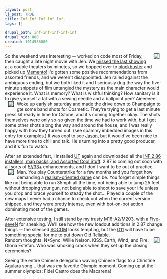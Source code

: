 ```yaml
--- 
layout: post
lj_post: TRUE
title: Inf Inf Inf Inf Inf.
tags: []

drupal_path: inf-inf-inf-inf-inf
drupal_nid: 880
created: 1014586080
---
```

<img src="/files/lj-photos/random/pic1.jpg" ALIGN=RIGHT BORDER=1 HSPACE=10>So the weekend was interesting -- worked on code most of Friday, then caught a late night movie with Jen. We <A HREF="http://www.moviephone.com">missed the last showing</A> at a couple theaters by minutes, so we bopped over to <A HREF="http://www.blockbuster.com">blockbuster</A> and picked up <A HREF="http://www.rottentomatoes.com/movie-1105582/">Memento!</A> I'd gotten some positive recommendations from assorted friends, and we weren't disappointed. Jen railed against the ambiguous ending, but we both liked it and I seriously dug the way the five-minute snippets of film untangled the mystery as the main character would experience it. What is memory? What is wishful thinking? How sanitary is it to give yourself a tat with a sewing needle and a ballpoint pen? Aieeeeee.
<BR CLEAR=ALL>
<img src="/files/lj-photos/random/pic2.jpg" ALIGN=LEFT BORDER=1 HSPACE=10>Woke up earlyish saturday and made the drive down to Champaign to gte some band shots for Cosmetic. They're trying to get a last minute press kit ready in time for Cstone, and it's coming together okay. The shots themselves were only so-so given the time we had to work with, but I got some other shots along the way and around the house, and I was really happy with how they turned out. (see spammy imbedded images in this entry for examples.) It was cool to see <A HREF="http://www.predicate.net/random/jason_baby.jpg">Jason</A>, but it would've been nice to have more time to chill and talk. He's turning into a pretty good producer, and it's fun to watch.

After an extended fast, I installed <A HREF="http://www.planetunreal.com">UT</A> again and downloaded all the <A HREF="http://infiltration.sentrystudios.com">INF 2.86 installers, map packs, and Assorted Cool Stuff</A>. 2.87 is coming out soon with all sorts of <A HREF="http://www.megatokyo.com/index.php?strip_id=9">5\/\/33+</A> enhancements, and I don't want to be out of practice.
<BR CLEAR=ALL>
<img src="/files/lj-photos/random/pic3.jpg" ALIGN=LEFT BORDER=1 HSPACE=10>Man. You play Counterstrike for a few months and you forget how demanding a <A HREF="http://infiltration.sentrystudios.com/modules/Diner_Wrapper/html/forum/test_index.php?url=http://forums.beyondunreal.com/showthread.php?s=&threadid=104992">realism-oriented game</A> can be. You forget simple things like not being able to run 35mph all the time, not being able to jump 25 feet without dropping your gun, not being able to shoot to save your life unless you drop and brace yourself to steady the shot... Played a couple of the new maps I never had a chance to check out when the current version shipped, and they were pretty intense, even with bot-on-bot action dominating most of the games.

After extensive testing, I still stand by my trusty <A href="http://infiltration.sentrystudios.com/modules.php?op=modload&name=Diner_Wrapper&file=index&req=ShowFile&file_wrap=html/armory/index.htm#m16">M16-A2/M203</A>, with a <a href="http://infiltration.sentrystudios.com/modules.php?op=modload&name=Diner_Wrapper&file=index&req=ShowFile&file_wrap=html/armory/index.htm#57">Five-seveN</A> for sneaking. We'll see how the new loadout additions in 2.87 change things -- the silenced <a href="http://infiltration.sentrystudios.com/modules.php?op=modload&name=Diner_Wrapper&file=index&req=ShowFile&file_wrap=html/armory/index.htm#socom">SOCOM</a> looks tempting, but the <a href="http://infiltration.sentrystudios.com/modules.php?op=modload&name=Diner_Wrapper&file=index&req=ShowFile&file_wrap=html/armory/index.htm#g11">G11</a> will have to be something special for me to put down <A HREF="http://infiltration.sentrystudios.com/modules/My_eGallery/gallery/action/shot0130.jpg">Old Reliable.</A>
<BR CLEAR=ALL>
<img src="/files/lj-photos/random/pic4.jpg" ALIGN=RIGHT BORDER=1 HSPACE=10>Random thoughts: N*Sync. Willie Nelson. KISS. Earth, Wind, and Fire. Gloria Estefan. Who was smoking crack when they set up the closing ceremonies?

Seeing the entire Chinese delegation waving Chinese flags to a Christine Agulara song... that was *my* favorite Olympic moment. Coming up at the summer olympics: Fidel Castro does the Macarena!
